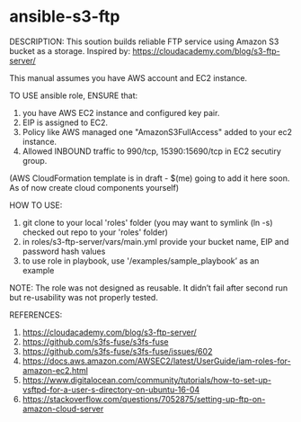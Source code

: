 ﻿# ansible-s3-ftp

DESCRIPTION: This soution builds reliable FTP service using Amazon S3 bucket as a storage. 
Inspired by: https://cloudacademy.com/blog/s3-ftp-server/
 
 
This manual assumes you have AWS account and EC2 instance.

TO USE ansible role, ENSURE that:
1. you have AWS EC2 instance and configured key pair.
2. EIP is assigned to EC2.
3. Policy like AWS managed one "AmazonS3FullAccess" added to your ec2 instance.
4. Allowed INBOUND traffic to 990/tcp, 15390:15690/tcp in EC2 secutiry group.

(AWS CloudFormation template is in draft - $(me) going to add it here soon. As of now create cloud components yourself)

HOW TO USE:
1. git clone to your local 'roles' folder
(you may want to symlink (ln -s) checked out repo to your 'roles' folder)
2. in roles/s3-ftp-server/vars/main.yml provide your bucket name, EIP and password hash values
3. to use role in playbook, use '/examples/sample_playbook’ as an example

NOTE:
The role was not designed as reusable. It didn’t fail after second run but re-usability was not properly tested.


REFERENCES:

1. https://cloudacademy.com/blog/s3-ftp-server/ 
2. https://github.com/s3fs-fuse/s3fs-fuse 
3. https://github.com/s3fs-fuse/s3fs-fuse/issues/602 
4. https://docs.aws.amazon.com/AWSEC2/latest/UserGuide/iam-roles-for-amazon-ec2.html 
5. https://www.digitalocean.com/community/tutorials/how-to-set-up-vsftpd-for-a-user-s-directory-on-ubuntu-16-04 
6. https://stackoverflow.com/questions/7052875/setting-up-ftp-on-amazon-cloud-server 
